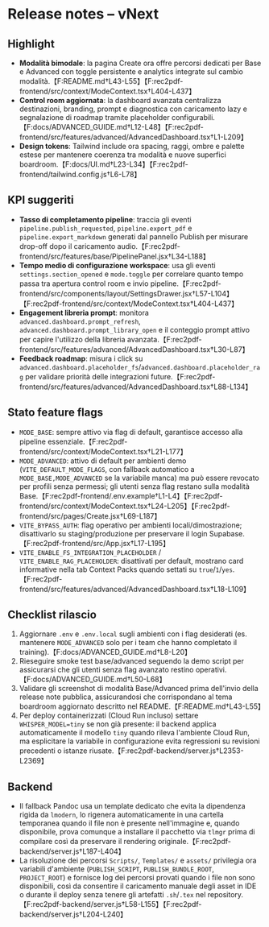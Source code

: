 # Release notes – vNext

## Highlight
- **Modalità bimodale**: la pagina Create ora offre percorsi dedicati per Base e Advanced con toggle persistente e analytics integrate sul cambio modalità.【F:README.md†L43-L55】【F:rec2pdf-frontend/src/context/ModeContext.tsx†L404-L437】
- **Control room aggiornata**: la dashboard avanzata centralizza destinazioni, branding, prompt e diagnostica con caricamento lazy e segnalazione di roadmap tramite placeholder configurabili.【F:docs/ADVANCED_GUIDE.md†L12-L48】【F:rec2pdf-frontend/src/features/advanced/AdvancedDashboard.tsx†L1-L209】
- **Design tokens**: Tailwind include ora spacing, raggi, ombre e palette estese per mantenere coerenza tra modalità e nuove superfici boardroom.【F:docs/UI.md†L23-L34】【F:rec2pdf-frontend/tailwind.config.js†L6-L78】

## KPI suggeriti
- **Tasso di completamento pipeline**: traccia gli eventi `pipeline.publish_requested`, `pipeline.export_pdf` e `pipeline.export_markdown` generati dal pannello Publish per misurare drop-off dopo il caricamento audio.【F:rec2pdf-frontend/src/features/base/PipelinePanel.jsx†L34-L188】
- **Tempo medio di configurazione workspace**: usa gli eventi `settings.section_opened` e `mode.toggle` per correlare quanto tempo passa tra apertura control room e invio pipeline.【F:rec2pdf-frontend/src/components/layout/SettingsDrawer.jsx†L57-L104】【F:rec2pdf-frontend/src/context/ModeContext.tsx†L404-L437】
- **Engagement libreria prompt**: monitora `advanced.dashboard.prompt_refresh`, `advanced.dashboard.prompt_library_open` e il conteggio prompt attivo per capire l'utilizzo della libreria avanzata.【F:rec2pdf-frontend/src/features/advanced/AdvancedDashboard.tsx†L30-L87】
- **Feedback roadmap**: misura i click su `advanced.dashboard.placeholder_fs`/`advanced.dashboard.placeholder_rag` per validare priorità delle integrazioni future.【F:rec2pdf-frontend/src/features/advanced/AdvancedDashboard.tsx†L88-L134】

## Stato feature flags
- `MODE_BASE`: sempre attivo via flag di default, garantisce accesso alla pipeline essenziale.【F:rec2pdf-frontend/src/context/ModeContext.tsx†L21-L177】
- `MODE_ADVANCED`: attivo di default per ambienti demo (`VITE_DEFAULT_MODE_FLAGS`, con fallback automatico a `MODE_BASE,MODE_ADVANCED` se la variabile manca) ma può essere revocato per profili senza permessi; gli utenti senza flag restano sulla modalità Base.【F:rec2pdf-frontend/.env.example†L1-L4】【F:rec2pdf-frontend/src/context/ModeContext.tsx†L24-L205】【F:rec2pdf-frontend/src/pages/Create.jsx†L69-L187】
- `VITE_BYPASS_AUTH`: flag operativo per ambienti locali/dimostrazione; disattivarlo su staging/produzione per preservare il login Supabase.【F:rec2pdf-frontend/src/App.jsx†L17-L195】
- `VITE_ENABLE_FS_INTEGRATION_PLACEHOLDER` / `VITE_ENABLE_RAG_PLACEHOLDER`: disattivati per default, mostrano card informative nella tab Context Packs quando settati su `true`/`1`/`yes`.【F:rec2pdf-frontend/src/features/advanced/AdvancedDashboard.tsx†L18-L109】

## Checklist rilascio
1. Aggiornare `.env` e `.env.local` sugli ambienti con i flag desiderati (es. mantenere `MODE_ADVANCED` solo per i team che hanno completato il training).【F:docs/ADVANCED_GUIDE.md†L8-L20】
2. Rieseguire smoke test base/advanced seguendo la demo script per assicurarsi che gli utenti senza flag avanzato restino operativi.【F:docs/ADVANCED_GUIDE.md†L50-L68】
3. Validare gli screenshot di modalità Base/Advanced prima dell'invio della release note pubblica, assicurandosi che corrispondano al tema boardroom aggiornato descritto nel README.【F:README.md†L43-L55】
4. Per deploy containerizzati (Cloud Run incluso) settare `WHISPER_MODEL=tiny` se non già presente: il backend applica automaticamente il modello `tiny` quando rileva l'ambiente Cloud Run, ma esplicitare la variabile in configurazione evita regressioni su revisioni precedenti o istanze riusate.【F:rec2pdf-backend/server.js†L2353-L2369】

## Backend
- Il fallback Pandoc usa un template dedicato che evita la dipendenza rigida da `lmodern`, lo rigenera automaticamente in una cartella temporanea quando il file non è presente nell'immagine e, quando disponibile, prova comunque a installare il pacchetto via `tlmgr` prima di compilare così da preservare il rendering originale.【F:rec2pdf-backend/server.js†L187-L404】
- La risoluzione dei percorsi `Scripts/`, `Templates/` e `assets/` privilegia ora variabili d'ambiente (`PUBLISH_SCRIPT`, `PUBLISH_BUNDLE_ROOT`, `PROJECT_ROOT`) e fornisce log dei percorsi provati quando i file non sono disponibili, così da consentire il caricamento manuale degli asset in IDE o durante il deploy senza tenere gli artefatti `.sh`/`.tex` nel repository.【F:rec2pdf-backend/server.js†L58-L155】【F:rec2pdf-backend/server.js†L204-L240】
